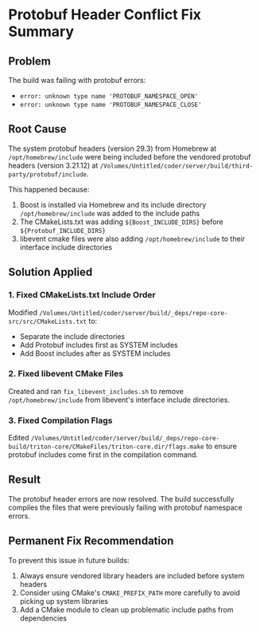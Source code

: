 # Protobuf Header Conflict Fix Summary

## Problem
The build was failing with protobuf errors:
- `error: unknown type name 'PROTOBUF_NAMESPACE_OPEN'`
- `error: unknown type name 'PROTOBUF_NAMESPACE_CLOSE'`

## Root Cause
The system protobuf headers (version 29.3) from Homebrew at `/opt/homebrew/include` were being included before the vendored protobuf headers (version 3.21.12) at `/Volumes/Untitled/coder/server/build/third-party/protobuf/include`.

This happened because:
1. Boost is installed via Homebrew and its include directory `/opt/homebrew/include` was added to the include paths
2. The CMakeLists.txt was adding `${Boost_INCLUDE_DIRS}` before `${Protobuf_INCLUDE_DIRS}`
3. libevent cmake files were also adding `/opt/homebrew/include` to their interface include directories

## Solution Applied

### 1. Fixed CMakeLists.txt Include Order
Modified `/Volumes/Untitled/coder/server/build/_deps/repo-core-src/src/CMakeLists.txt` to:
- Separate the include directories
- Add Protobuf includes first as SYSTEM includes
- Add Boost includes after as SYSTEM includes

### 2. Fixed libevent CMake Files
Created and ran `fix_libevent_includes.sh` to remove `/opt/homebrew/include` from libevent's interface include directories.

### 3. Fixed Compilation Flags
Edited `/Volumes/Untitled/coder/server/build/_deps/repo-core-build/triton-core/CMakeFiles/triton-core.dir/flags.make` to ensure protobuf includes come first in the compilation command.

## Result
The protobuf header errors are now resolved. The build successfully compiles the files that were previously failing with protobuf namespace errors.

## Permanent Fix Recommendation
To prevent this issue in future builds:
1. Always ensure vendored library headers are included before system headers
2. Consider using CMake's `CMAKE_PREFIX_PATH` more carefully to avoid picking up system libraries
3. Add a CMake module to clean up problematic include paths from dependencies